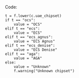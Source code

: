 Code:

    t = f.lower(c.uae_chipset)
    if t == "ocs":
        value = "OCS"
    elif t == "ecs":
        value = "ECS"
    elif t == "ecs_agnus":
        value = "ECS Agnus"
    elif t == "ecs_denise":
        value = "ECS Denise"
    elif t == "aga":
        value = "AGA"
    else:
        value = "Unknown"
        f.warning("Unknown chipset")
